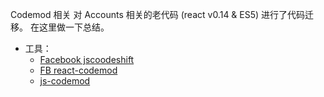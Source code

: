 Codemod 相关
对 Accounts 相关的老代码 (react v0.14 & ES5) 进行了代码迁移。
在这里做一下总结。

- 工具：
	- [Facebook jscoodeshift](https://github.com/facebook/jscodeshift)
	- [FB react-codemod](https://github.com/reactjs/react-codemod)
	- [js-codemod](https://github.com/cpojer/js-codemod)

